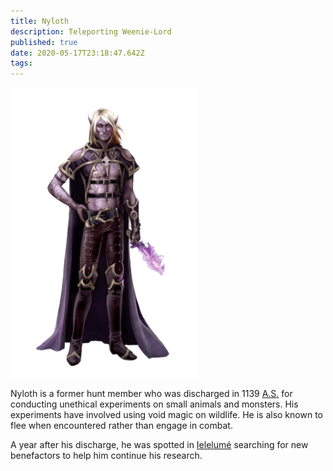 ```yaml
---
title: Nyloth
description: Teleporting Weenie-Lord
published: true
date: 2020-05-17T23:18:47.642Z
tags: 
---
```


<img src="https://raw.githubusercontent.com/halomademeapc/neeark-content/master/assets/people/nylon.png" style="max-width: 300px" alt="Nyloth" />

Nyloth is a former hunt member who was discharged in 1139 [A.S.](/locations#age-of-steel) for conducting unethical experiments on small animals and monsters.  His experiments have involved using void magic on wildlife.  He is also known to flee when encountered rather than engage in combat.  

A year after his discharge, he was spotted in [Ielelumé](/locations/ielelume) searching for new benefactors to help him continue his research.  